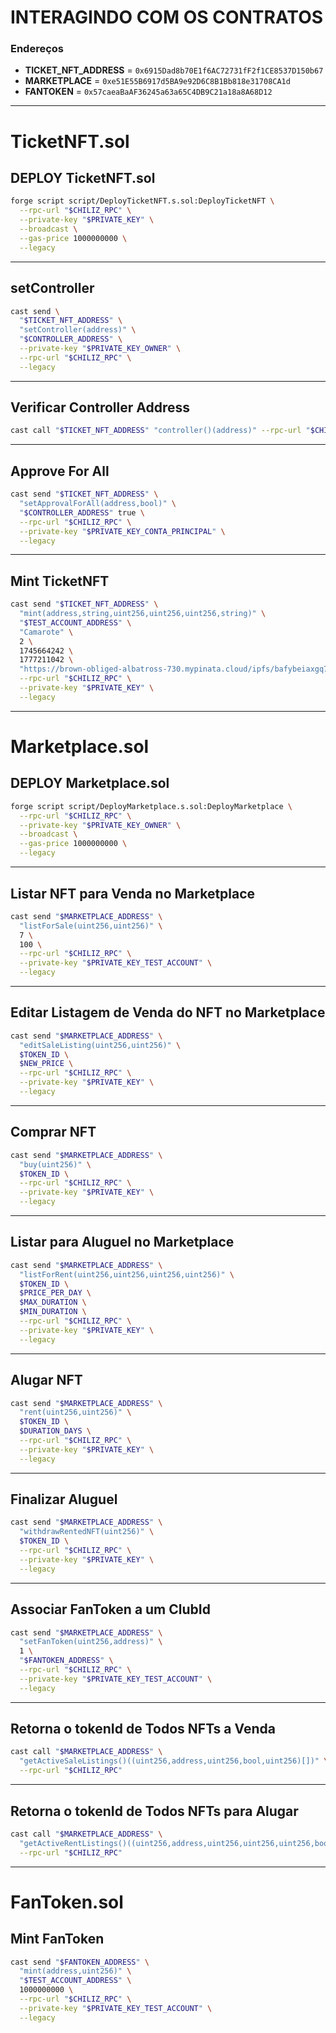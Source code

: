 
# INTERAGINDO COM OS CONTRATOS

### Endereços

- **TICKET_NFT_ADDRESS** = `0x6915Dad8b70E1f6AC72731fF2f1CE8537D150b67`
- **MARKETPLACE** = `0xe51E55B6917d5BA9e92D6C8B1Bb818e31708CA1d`
- **FANTOKEN** = `0x57caeaBaAF36245a63a65C4DB9C21a18a8A68D12`

---
# TicketNFT.sol

## DEPLOY TicketNFT.sol

```bash
forge script script/DeployTicketNFT.s.sol:DeployTicketNFT \
  --rpc-url "$CHILIZ_RPC" \
  --private-key "$PRIVATE_KEY" \
  --broadcast \
  --gas-price 1000000000 \
  --legacy
```

---

## setController

```bash
cast send \
  "$TICKET_NFT_ADDRESS" \
  "setController(address)" \
  "$CONTROLLER_ADDRESS" \
  --private-key "$PRIVATE_KEY_OWNER" \
  --rpc-url "$CHILIZ_RPC" \
  --legacy
```

---

## Verificar Controller Address

```bash
cast call "$TICKET_NFT_ADDRESS" "controller()(address)" --rpc-url "$CHILIZ_RPC"
```

---

## Approve For All

```bash
cast send "$TICKET_NFT_ADDRESS" \
  "setApprovalForAll(address,bool)" \
  "$CONTROLLER_ADDRESS" true \
  --rpc-url "$CHILIZ_RPC" \
  --private-key "$PRIVATE_KEY_CONTA_PRINCIPAL" \
  --legacy
```

---

## Mint TicketNFT

```bash
cast send "$TICKET_NFT_ADDRESS" \
  "mint(address,string,uint256,uint256,uint256,string)" \
  "$TEST_ACCOUNT_ADDRESS" \
  "Camarote" \
  2 \
  1745664242 \
  1777211042 \
  "https://brown-obliged-albatross-730.mypinata.cloud/ipfs/bafybeiaxgq76eztb6v7gcx53pbtcklay5y7g4ah2xgyqc7wcc5kjlbgphu/token_uri12.json" \
  --rpc-url "$CHILIZ_RPC" \
  --private-key "$PRIVATE_KEY" \
  --legacy
```

---

# Marketplace.sol

## DEPLOY Marketplace.sol

```bash
forge script script/DeployMarketplace.s.sol:DeployMarketplace \
  --rpc-url "$CHILIZ_RPC" \
  --private-key "$PRIVATE_KEY_OWNER" \
  --broadcast \
  --gas-price 1000000000 \
  --legacy
```

---

## Listar NFT para Venda no Marketplace

```bash
cast send "$MARKETPLACE_ADDRESS" \
  "listForSale(uint256,uint256)" \
  7 \
  100 \
  --rpc-url "$CHILIZ_RPC" \
  --private-key "$PRIVATE_KEY_TEST_ACCOUNT" \
  --legacy
```

---

## Editar Listagem de Venda do NFT no Marketplace

```bash
cast send "$MARKETPLACE_ADDRESS" \
  "editSaleListing(uint256,uint256)" \
  $TOKEN_ID \
  $NEW_PRICE \
  --rpc-url "$CHILIZ_RPC" \
  --private-key "$PRIVATE_KEY" \
  --legacy
```

---

## Comprar NFT

```bash
cast send "$MARKETPLACE_ADDRESS" \
  "buy(uint256)" \
  $TOKEN_ID \
  --rpc-url "$CHILIZ_RPC" \
  --private-key "$PRIVATE_KEY" \
  --legacy
```

---

## Listar para Aluguel no Marketplace

```bash
cast send "$MARKETPLACE_ADDRESS" \
  "listForRent(uint256,uint256,uint256,uint256)" \
  $TOKEN_ID \
  $PRICE_PER_DAY \
  $MAX_DURATION \
  $MIN_DURATION \
  --rpc-url "$CHILIZ_RPC" \
  --private-key "$PRIVATE_KEY" \
  --legacy 
```

---

## Alugar NFT

```bash
cast send "$MARKETPLACE_ADDRESS" \
  "rent(uint256,uint256)" \
  $TOKEN_ID \
  $DURATION_DAYS \
  --rpc-url "$CHILIZ_RPC" \
  --private-key "$PRIVATE_KEY" \
  --legacy
```

---

## Finalizar Aluguel

```bash
cast send "$MARKETPLACE_ADDRESS" \
  "withdrawRentedNFT(uint256)" \
  $TOKEN_ID \
  --rpc-url "$CHILIZ_RPC" \
  --private-key "$PRIVATE_KEY" \
  --legacy
```

---

## Associar FanToken a um ClubId

```bash
cast send "$MARKETPLACE_ADDRESS" \
  "setFanToken(uint256,address)" \
  1 \
  "$FANTOKEN_ADDRESS" \
  --rpc-url "$CHILIZ_RPC" \
  --private-key "$PRIVATE_KEY_TEST_ACCOUNT" \
  --legacy
```

---

## Retorna o tokenId de Todos NFTs a Venda

```bash
cast call "$MARKETPLACE_ADDRESS" \
  "getActiveSaleListings()((uint256,address,uint256,bool,uint256)[])" \
  --rpc-url "$CHILIZ_RPC"
```

---

## Retorna o tokenId de Todos NFTs para Alugar

```bash
cast call "$MARKETPLACE_ADDRESS" \
  "getActiveRentListings()((uint256,address,uint256,uint256,uint256,bool,uint256)[])" \
  --rpc-url "$CHILIZ_RPC"
```

---

# FanToken.sol

## Mint FanToken

```bash
cast send "$FANTOKEN_ADDRESS" \
  "mint(address,uint256)" \
  "$TEST_ACCOUNT_ADDRESS" \
  1000000000 \
  --rpc-url "$CHILIZ_RPC" \
  --private-key "$PRIVATE_KEY_TEST_ACCOUNT" \
  --legacy
```
